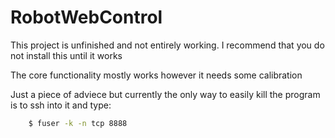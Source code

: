 # RobotWebControl


This project is unfinished and not entirely working.
I recommend that you do not install this until it works


The core functionality mostly works however it needs some calibration


Just a piece of adviece but currently the only way to easily kill the program is to ssh into it and type:

```sh
    $ fuser -k -n tcp 8888
```

